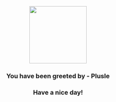 <p align="center">
            <img src="https://raw.githubusercontent.com/PokeAPI/sprites/master/sprites/pokemon/311.png" width="150" height="150">
          </p>
          <h3 align="center">You have been greeted by - <b>Plusle</b></h3>
          <h3 align="center">Have a nice day!</h3>
        